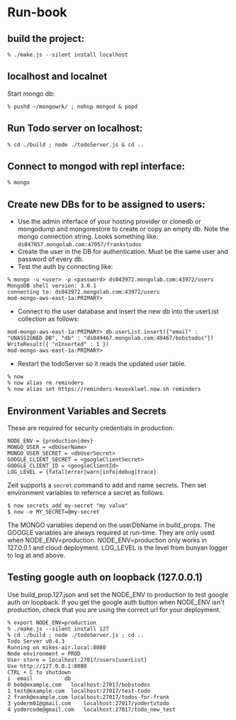 Run-book
========

## build the project:
```
% ./make.js --silent install localhost
```	

## localhost and localnet 
Start mongo db:
```
% pushd ~/mongowrk/ ; nohup mongod & popd
```

## Run Todo server on localhost:
```
% cd ./build ; node ./todoServer.js & cd ..
```

## Connect to mongod with repl interface:
```
% mongo
```

## Create new DBs for to be assigned to users:
- Use the admin interface of your hosting provider or clonedb or mongodump and mongorestore to create or copy an empty db. Note the mongo connection string. Looks something like: ```ds047057.mongolab.com:47057/frankstodos```
- Create the user in the DB for authentication. Must be the same user and password of every db.
- Test the auth by connecting like:
```
% mongo -u <user> -p <password> ds043972.mongolab.com:43972/users
MongoDB shell version: 3.0.1
connecting to: ds043972.mongolab.com:43972/users
mod-mongo-aws-east-1a:PRIMARY> 
```

- Connect to the user database and insert the new db into the userList collection as follows:
```
mod-mongo-aws-east-1a:PRIMARY> db.userList.insert({"email" : "UNASSIGNED_DB", "db" : "ds049467.mongolab.com:49467/bobstodos"})
WriteResult({ "nInserted" : 1 })
mod-mongo-aws-east-1a:PRIMARY>
```

- Restart the todoServer so it reads the updated user table.
```
% now
% now alias rm reminders
% now alias set https://reminders-kevovklwel.now.sh reminders
```

## Environment Variables and Secrets
These are required for security credentials in production.
```
NODE_ENV = {production|dev}
MONGO_USER = <dbUserName>
MONGO_USER_SECRET = <dbUserSecret>
GOOGLE_CLIENT_SECRET = <googleClientSecret>
GOOGLE_CLIENT_ID = <googleClientId>
LOG_LEVEL = {fatal|error|warn|info|debug|trace}
```
Zeit supports a ```secret``` command to add and name secrets. Then set environment variables to refernce a secret as follows.
```
$ now secrets add my-secret "my value"
$ now -e MY_SECRET=@my-secret
```

The MONGO variables depend on the userDbName in build_props.
The GOOGLE variables are always required at run-time. They are only used when NODE_ENV=production.
NODE_ENV=production only works in 127.0.0.1 and cloud deployment.
LOG_LEVEL is the level from bunyan logger to log at and above.

## Testing google auth on loopback (127.0.0.1)

Use build_prop.127.json and set the NODE_ENV to production to test google auth on loopback.
If you get the google auth button when NODE_ENV isn't production, check that you are using the correct url for your deployment.

```
% export NODE_ENV=production
% ./make.js --silent install 127
% cd ./build ; node ./todoServer.js ; cd ..
Todo Server v0.4.3
Running on mikes-air.local:8080
Node environment = PROD
User store = localhost:27017/users[userList]
Use http://127.0.0.1:8080
CTRL + C to shutdown
i  email     	  db
0 bob@example.com	localhost:27017/bobstodos
1 test@example.com	localhost:27017/test-todo
2 frank@example.com	localhost:27017/todos-for-frank
3 yoderm01@gmail.com	localhost:27017/yodertvtodo
4 yodercode@gmail.com	localhost:27017/todo_new_test

```
